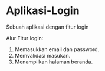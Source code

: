 # Aplikasi-Login
Sebuah aplikasi dengan fitur login

Alur Fitur login:
1. Memasukkan email dan password.
2. Memvalidasi masukan.
3. Menampilkan halaman beranda.
